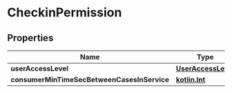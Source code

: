 # CheckinPermission

## Properties
Name | Type | Description | Notes
------------ | ------------- | ------------- | -------------
**userAccessLevel** | [**UserAccessLevel**](UserAccessLevel.md) |  |  [optional]
**consumerMinTimeSecBetweenCasesInService** | [**kotlin.Int**](.md) |  |  [optional]
